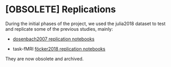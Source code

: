 
# [OBSOLETE] Replications

During the initial phases of the project, we used the julia2018 dataset to test and replicate some of the previous studies, mainly:

- [dosenbach2007 replication notebooks](notebooks/replications/dosenbach2007/)

- task-fMRI [föcker2018 replication notebooks](notebooks/replications/föcker2018/)

They are now obsolete and archived.
